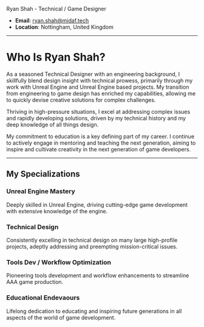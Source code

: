 Ryan Shah - Technical / Game Designer
- **Email**: [ryan.shah@midaf.tech](mailto:ryan.shah@midaf.tech)
- **Location**: Nottingham, United Kingdom
---
# Who Is Ryan Shah?

As a seasoned Technical Designer with an engineering background, I skillfully blend design insight with technical prowess, primarily through my work with Unreal Engine and Unreal Engine based projects. My transition from engineering to game design has enriched my capabilities, allowing me to quickly devise creative solutions for complex challenges.

Thriving in high-pressure situations, I excel at addressing complex issues and rapidly developing solutions, driven by my technical history and my deep knowledge of all things design.

My commitment to education is a key defining part of my career. I continue to actively engage in mentoring and teaching the next generation, aiming to inspire and cultivate creativity in the next generation of game developers.

---

## My Specializations
### Unreal Engine Mastery
Deeply skilled in Unreal Engine, driving cutting-edge game development with extensive knowledge of the engine.

### Technical Design
Consistently excelling in technical design on many large high-profile projects, adeptly addressing and preempting mission-critical issues.

### Tools Dev / Workflow Optimization
Pioneering tools development and workflow enhancements to streamline AAA game production.

### Educational Endevaours
Lifelong dedication to educating and inspiring future generations in all aspects of the world of game development.
